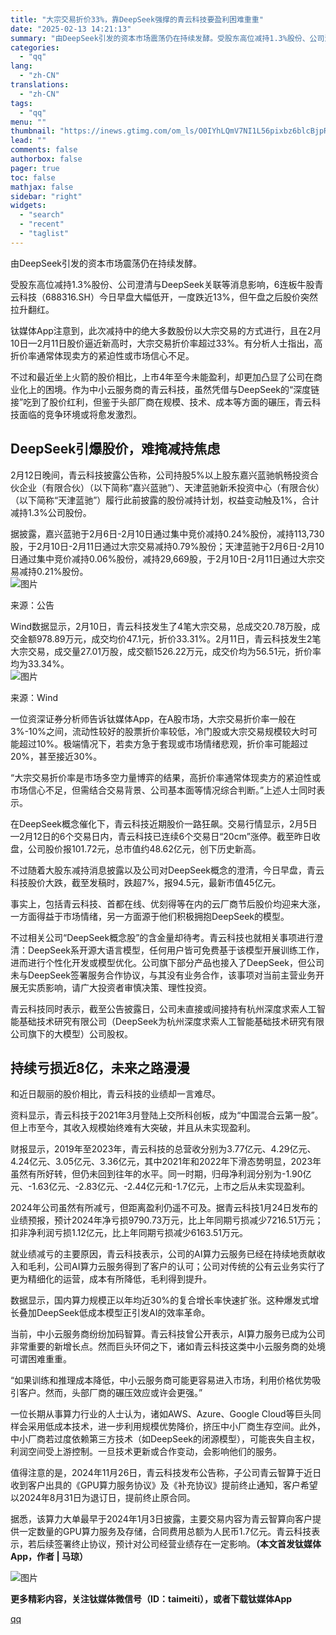 ```yaml
---
title: "大宗交易折价33%，靠DeepSeek强撑的青云科技要盈利困难重重"
date: "2025-02-13 14:21:13"
summary: "由DeepSeek引发的资本市场震荡仍在持续发酵。受股东高位减持1.3%股份、公司澄清与DeepSe..."
categories:
  - "qq"
lang:
  - "zh-CN"
translations:
  - "zh-CN"
tags:
  - "qq"
menu: ""
thumbnail: "https://inews.gtimg.com/om_ls/O0IYhLQmV7NI1L56pixbz6blcBjpRnxiDdB7CulC_sA5MAA_640360/0"
lead: ""
comments: false
authorbox: false
pager: true
toc: false
mathjax: false
sidebar: "right"
widgets:
  - "search"
  - "recent"
  - "taglist"
---
```


由DeepSeek引发的资本市场震荡仍在持续发酵。

受股东高位减持1.3%股份、公司澄清与DeepSeek关联等消息影响，6连板牛股青云科技（688316.SH）今日早盘大幅低开，一度跌近13%，但午盘之后股价突然拉升翻红。

钛媒体App注意到，此次减持中的绝大多数股份以大宗交易的方式进行，且在2月10日—2月11日股价逼近新高时，大宗交易折价率超过33%。有分析人士指出，高折价率通常体现卖方的紧迫性或市场信心不足。

不过和最近坐上火箭的股价相比，上市4年至今未能盈利，却更加凸显了公司在商业化上的困境。作为中小云服务商的青云科技，虽然凭借与DeepSeek的“深度链接”吃到了股价红利，但鉴于头部厂商在规模、技术、成本等方面的碾压，青云科技面临的竞争环境或将愈发激烈。

**DeepSeek引爆股价，难掩减持焦虑**
-----------------------

2月12日晚间，青云科技披露公告称，公司持股5%以上股东嘉兴蓝驰帆畅投资合伙企业（有限合伙）（以下简称“嘉兴蓝驰”）、天津蓝驰新禾投资中心（有限合伙）（以下简称“天津蓝驰”）履行此前披露的股份减持计划，权益变动触及1%，合计减持1.3%公司股份。

据披露，嘉兴蓝驰于2月6日-2月10日通过集中竞价减持0.24%股份，减持113,730股，于2月10日-2月11日通过大宗交易减持0.79%股份；天津蓝驰于2月6日-2月10日通过集中竞价减持0.06%股份，减持29,669股，于2月10日-2月11日通过大宗交易减持0.21%股份。  
![图片](https://inews.gtimg.com/om_bt/OPh1sOJHV77kLGqaDd2bJuWwTAYV2FIqXSsMxoiQzzzwYAA/641)

来源：公告

Wind数据显示，2月10日，青云科技发生了4笔大宗交易，总成交20.78万股，成交金额978.89万元，成交均价47.1元，折价33.31%。2月11日，青云科技发生2笔大宗交易，成交量27.01万股，成交额1526.22万元，成交价均为56.51元，折价率均为33.34%。  
![图片](https://inews.gtimg.com/om_bt/Oshzqc8Pwcea8wEHT4YRZPHAVeR0E_z_nVCaTEtm-JqCcAA/641)

来源：Wind

一位资深证券分析师告诉钛媒体App，在A股市场，大宗交易折价率一般在3%-10%之间，流动性较好的股票折价率较低，冷门股或大宗交易规模较大时可能超过10%。极端情况下，若卖方急于套现或市场情绪悲观，折价率可能超过20%，甚至接近30%。

“大宗交易折价率是市场多空力量博弈的结果，高折价率通常体现卖方的紧迫性或市场信心不足，但需结合交易背景、公司基本面等情况综合判断。”上述人士同时表示。

在DeepSeek概念催化下，青云科技近期股价一路狂飙。交易行情显示，2月5日—2月12日的6个交易日内，青云科技已连续6个交易日“20cm”涨停。截至昨日收盘，公司股价报101.72元，总市值约48.62亿元，创下历史新高。

不过随着大股东减持消息披露以及公司对DeepSeek概念的澄清，今日早盘，青云科技股价大跌，截至发稿时，跌超7%，报94.5元，最新市值45亿元。

事实上，包括青云科技、首都在线、优刻得等在内的云厂商节后股价均迎来大涨，一方面得益于市场情绪，另一方面源于他们积极拥抱DeepSeek的模型。

不过相关公司“DeepSeek概念股”的含金量却待考。青云科技也就相关事项进行澄清：DeepSeek系开源大语言模型，任何用户皆可免费基于该模型开展训练工作，进而进行个性化开发或模型优化。公司旗下部分产品也接入了DeepSeek，但公司未与DeepSeek签署服务合作协议，与其没有业务合作，该事项对当前主营业务开展无实质影响，请广大投资者审慎决策、理性投资。

青云科技同时表示，截至公告披露日，公司未直接或间接持有杭州深度求索人工智能基础技术研究有限公司（DeepSeek为杭州深度求索人工智能基础技术研究有限公司旗下的大模型）公司股权。

**持续亏损近8亿，未来之路漫漫**
------------------

和近日靓丽的股价相比，青云科技的业绩却一言难尽。

资料显示，青云科技于2021年3月登陆上交所科创板，成为“中国混合云第一股”。但上市至今，其收入规模始终难有大突破，并且从未实现盈利。

财报显示，2019年至2023年，青云科技的总营收分别为3.77亿元、4.29亿元、4.24亿元、3.05亿元、3.36亿元，其中2021年和2022年下滑态势明显，2023年虽然有所好转，但仍未回到往年的水平。同一时期，归母净利润分别为-1.90亿元、-1.63亿元、-2.83亿元、-2.44亿元和-1.7亿元，上市之后从未实现盈利。

2024年公司虽然有所减亏，但距离盈利仍遥不可及。据青云科技1月24日发布的业绩预报，预计2024年净亏损9790.73万元，比上年同期亏损减少7216.51万元；扣非净利润亏损1.12亿元，比上年同期亏损减少6163.51万元。

就业绩减亏的主要原因，青云科技表示，公司的AI算力云服务已经在持续地贡献收入和毛利，公司AI算力云服务得到了客户的认可；公司对传统的公有云业务实行了更为精细化的运营，成本有所降低，毛利得到提升。

数据显示，国内算力规模正以年均近30%的复合增长率快速扩张。这种爆发式增长叠加DeepSeek低成本模型正引发AI的效率革命。

当前，中小云服务商纷纷加码智算。青云科技曾公开表示，AI算力服务已成为公司非常重要的新增长点。然而巨头环伺之下，诸如青云科技这类中小云服务商的处境可谓困难重重。

“如果训练和推理成本降低，中小云服务商可能更容易进入市场，利用价格优势吸引客户。然而，头部厂商的碾压效应或许会更强。”

一位长期从事算力行业的人士认为，诸如AWS、Azure、Google Cloud等巨头同样会采用低成本技术，进一步利用规模优势降价，挤压中小厂商生存空间。此外，中小厂商若过度依赖第三方技术（如DeepSeek的闭源模型），可能丧失自主权，利润空间受上游控制。一旦技术更新或合作变动，会影响他们的服务。

值得注意的是，2024年11月26日，青云科技发布公告称，子公司青云智算于近日收到客户出具的《GPU算力服务协议》及《补充协议》提前终止通知，客户希望以2024年8月31日为退订日，提前终止原合同。

据悉，该算力大单最早于2024年1月3日披露，主要交易内容为青云智算向客户提供一定数量的GPU算力服务及存储，合同费用总额为人民币1.7亿元。青云科技表示，若后续签署终止协议，预计对公司经营业绩存在一定影响。**（本文首发钛媒体App，作者 | 马琼）**

![图片](https://inews.gtimg.com/om_bt/OynwBldz-rKmadbc3j4ApvPlHIKfglp2nXbWb45bqqFxsAA/641)

**更多精彩内容，关注钛媒体微信号（ID：taimeiti），或者下载钛媒体App**

[qq](https://new.qq.com/rain/a/20250213A04MUG00)
